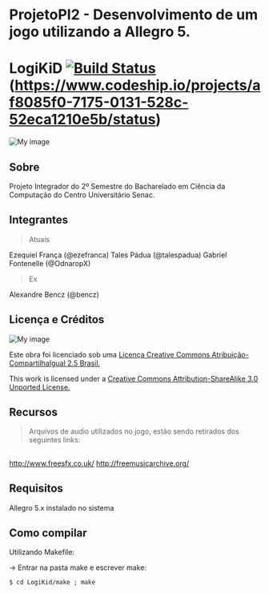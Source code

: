 ProjetoPI2 - Desenvolvimento de um jogo utilizando a Allegro 5.
====================
LogiKiD [![Build Status](https://travis-ci.org/senacbcc/BCC-2s13-PI2-LOGIKID.png?branch=master)](https://travis-ci.org/senacbcc/BCC-2s13-PI2-LOGIKID)(https://www.codeship.io/projects/af8085f0-7175-0131-528c-52eca1210e5b/status)
====================
![My image](https://raw.github.com/senacbcc/BCC-2s13-PI2-LOGIKID/master/bin/data/images/intro/intro.png)

Sobre
---------------------
Projeto Integrador do 2º Semestre do Bacharelado em Ciência da Computação do Centro Universitário Senac.

Integrantes
---------------------
> Atuais

Ezequiel França    (@ezefranca)
Tales Pádua        (@talespadua)
Gabriel Fontenelle (@OdnaropX)

> Ex

Alexandre Bencz    (@bencz)

Licença e Créditos
----------------------

![My image](http://i.creativecommons.org/l/by-sa/3.0/88x31.png)

Este obra foi licenciado sob uma [Licença Creative Commons Atribuição-CompartilhaIgual 2.5 Brasil.](http://creativecommons.org/choose/results-one?license_code=by-sa&jurisdiction=br&version=2.5&lang=pt_BR)


This work is licensed under a [Creative Commons Attribution-ShareAlike 3.0 Unported License.](http://creativecommons.org/licenses/by-sa/3.0/)

Recursos
----------------------

> Arquivos de audio utilizados no jogo, estão sendo retirados dos seguintes links:

> ##
http://www.freesfx.co.uk/
http://freemusicarchive.org/

Requisitos
----------------------

Allegro 5.x instalado no sistema

Como compilar
----------------------

Utilizando Makefile:

-> Entrar na pasta make e escrever make:
```
$ cd LogiKid/make ; make
```

```

